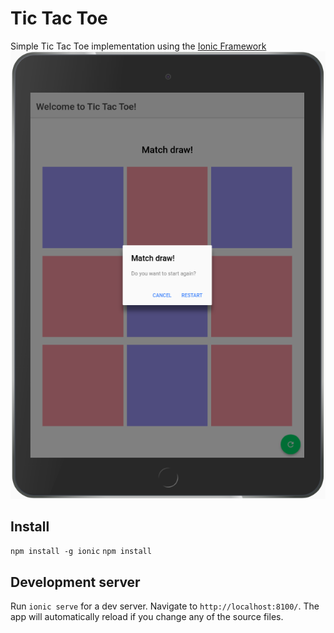 # Tic Tac Toe

Simple Tic Tac Toe implementation using the [Ionic Framework](https://ionicframework.com)
<img src="/docs/readme.png" alt="Tic Tac Toe on an Ipad"/>

## Install
`npm install -g ionic`
`npm install`

## Development server

Run `ionic serve` for a dev server. Navigate to `http://localhost:8100/`. The app will automatically reload if you change any of the source files.
